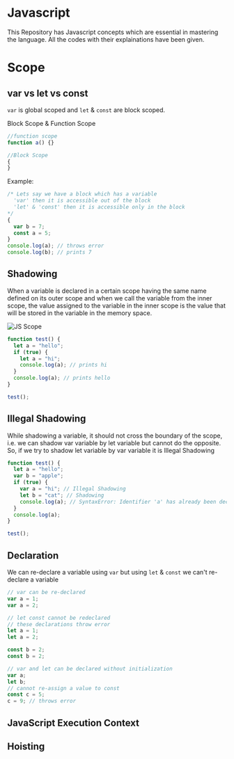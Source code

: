 # Javascript

This Repository has Javascript concepts which are essential in mastering the language.
All the codes with their explainations have been given.

# Scope

## var vs let vs const

`var` is global scoped and `let` & `const` are block scoped.

Block Scope & Function Scope

```js
//function scope
function a() {}

//Block Scope
{
}
```

Example:

```js
/* Lets say we have a block which has a variable 
  'var' then it is accessible out of the block
  'let' & 'const' then it is accessible only in the block
*/
{
  var b = 7;
  const a = 5;
}
console.log(a); // throws error
console.log(b); // prints 7
```

## Shadowing

When a variable is declared in a certain scope having the same name defined on its outer scope and when we call the variable from the inner scope, the value assigned to the variable in the inner scope is the value that will be stored in the variable in the memory space.

![JS Scope](https://media.dev.to/cdn-cgi/image/width=800%2Cheight=%2Cfit=scale-down%2Cgravity=auto%2Cformat=auto/https%3A%2F%2Fdev-to-uploads.s3.amazonaws.com%2Fuploads%2Farticles%2Frs7scfz1gqhbxxon8mdy.png "JavaScript Scope")

```js
function test() {
  let a = "hello";
  if (true) {
    let a = "hi";
    console.log(a); // prints hi
  }
  console.log(a); // prints hello
}

test();
```

## Illegal Shadowing

While shadowing a variable, it should not cross the boundary of the scope, i.e. we can shadow var variable by let variable but cannot do the opposite. So, if we try to shadow let variable by var variable it is Illegal Shadowing

```js
function test() {
  let a = "hello";
  var b = "apple";
  if (true) {
    var a = "hi"; // Illegal Shadowing
    let b = "cat"; // Shadowing
    console.log(a); // SyntaxError: Identifier 'a' has already been declared
  }
  console.log(a);
}

test();
```

## Declaration

We can re-declare a variable using `var` but using `let` & `const` we can't re-declare a variable

```js
// var can be re-declared
var a = 1;
var a = 2;

// let const cannot be redeclared
// these declarations throw error
let a = 1;
let a = 2;

const b = 2;
const b = 2;

// var and let can be declared without initialization
var a;
let b;
// cannot re-assign a value to const
const c = 5;
c = 9; // throws error
```

## JavaScript Execution Context


## Hoisting
